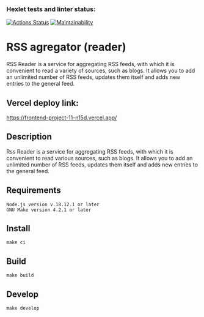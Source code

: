 ### Hexlet tests and linter status:
[![Actions Status](https://github.com/Syusina/frontend-project-11/workflows/hexlet-check/badge.svg)](https://github.com/Syusina/frontend-project-11/actions) [![Maintainability](https://api.codeclimate.com/v1/badges/9261517165c388233902/maintainability)](https://codeclimate.com/github/Syusina/frontend-project-11/maintainability)

# RSS agregator (reader) #

RSS Reader is a service for aggregating RSS feeds, with which it is convenient to read a variety of sources, such as blogs. It allows you to add an unlimited number of RSS feeds, updates them itself and adds new entries to the general feed.

## Vercel deploy link: ##
https://frontend-project-11-n15d.vercel.app/

## Description ##

Rss Reader is a service for aggregating RSS feeds, with which it is convenient to read various sources, such as blogs. It allows you to add an unlimited number of RSS feeds, updates them itself and adds new entries to the general feed.

## Requirements ##

```
Node.js version v.18.12.1 or later
GNU Make version 4.2.1 or later
```

## Install ##

```
make ci
```

##  Build ##

```
make build
```

## Develop ##

```
make develop
```